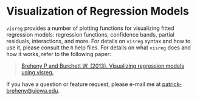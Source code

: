 # Visualization of Regression Models

`visreg` provides a number of plotting functions for visualizing fitted regression models: regression functions, confidence bands, partial residuals, interactions, and more.  For details on `visreg` syntax and how to use it, please consult the `R` help files.  For details on what `visreg` does and how it works, refer to the following paper:

> [Breheny P and Burchett W. (2013).  Visualizing regression models using visreg.](http://myweb.uiowa.edu/pbreheny/publications/visreg.pdf)

If you have a question or feature request, please e-mail me at <a href="mailto:patrick-breheny@uiowa.edu">patrick-breheny@uiowa.edu</a>.
